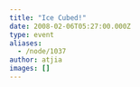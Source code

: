 ```yaml
---
title: "Ice Cubed!"
date: 2008-02-06T05:27:00.000Z
type: event
aliases:
  - /node/1037
author: atjia
images: []
---
```


